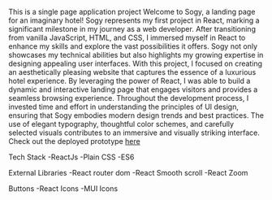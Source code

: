 This is a single page application project
Welcome to Sogy, a landing page for an imaginary hotel! Sogy represents my first project in React, marking a significant milestone in my journey as a web developer. After transitioning from vanilla JavaScript, HTML, and CSS, I immersed myself in React to enhance my skills and explore the vast possibilities it offers. Sogy not only showcases my technical abilities but also highlights my growing expertise in designing appealing user interfaces. With this project, I focused on creating an aesthetically pleasing website that captures the essence of a luxurious hotel experience. By leveraging the power of React, I was able to build a dynamic and interactive landing page that engages visitors and provides a seamless browsing experience.  Throughout the development process, I invested time and effort in understanding the principles of UI design, ensuring that Sogy embodies modern design trends and best practices. The use of elegant typography, thoughtful color schemes, and carefully selected visuals contributes to an immersive and visually striking interface.
Check out the deployed prototype [here](https://sogy-poc.vercel.app/)

Tech Stack
-ReactJs
-Plain CSS
-ES6

External Libraries
-React router dom
-React Smooth scroll
-React Zoom

Buttons 
-React Icons
-MUI Icons
